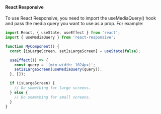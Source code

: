 #### React Responsive

To use React Responsive, you need to import the useMediaQuery() hook and pass the media query you want to use as a prop. For example:

```js
import React, { useState, useEffect } from 'react';
import { useMediaQuery } from 'react-responsive';

function MyComponent() {
  const [isLargeScreen, setIsLargeScreen] = useState(false);

  useEffect(() => {
    const query = '(min-width: 1024px)';
    setIsLargeScreen(useMediaQuery(query));
  }, []);

  if (isLargeScreen) {
    // Do something for large screens.
  } else {
    // Do something for small screens.
  }
}
```